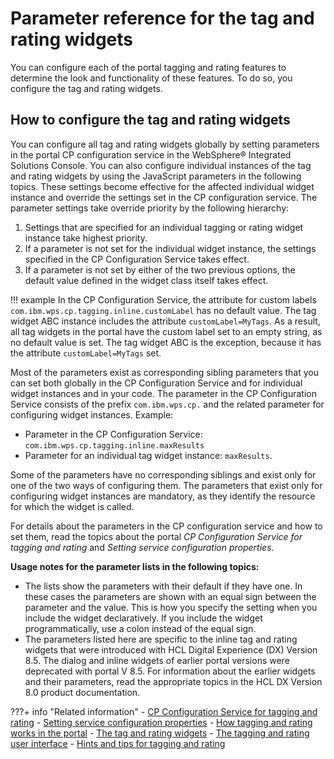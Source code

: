 # Parameter reference for the tag and rating widgets

You can configure each of the portal tagging and rating features to determine the look and functionality of these features. To do so, you configure the tag and rating widgets.

## How to configure the tag and rating widgets

You can configure all tag and rating widgets globally by setting parameters in the portal CP configuration service in the WebSphere® Integrated Solutions Console. You can also configure individual instances of the tag and rating widgets by using the JavaScript parameters in the following topics. These settings become effective for the affected individual widget instance and override the settings set in the CP configuration service. The parameter settings take override priority by the following hierarchy:

1.  Settings that are specified for an individual tagging or rating widget instance take highest priority.
2.  If a parameter is not set for the individual widget instance, the settings specified in the CP Configuration Service takes effect.
3.  If a parameter is not set by either of the two previous options, the default value defined in the widget class itself takes effect.

!!! example
    In the CP Configuration Service, the attribute for custom labels `com.ibm.wps.cp.tagging.inline.customLabel` has no default value. The tag widget ABC instance includes the attribute `customLabel=MyTags`. As a result, all tag widgets in the portal have the custom label set to an empty string, as no default value is set. The tag widget ABC is the exception, because it has the attribute `customLabel=MyTags` set.

Most of the parameters exist as corresponding sibling parameters that you can set both globally in the CP Configuration Service and for individual widget instances and in your code. The parameter in the CP Configuration Service consists of the prefix `com.ibm.wps.cp.` and the related parameter for configuring widget instances. Example:

-   Parameter in the CP Configuration Service: `com.ibm.wps.cp.tagging.inline.maxResults`
-   Parameter for an individual tag widget instance: `maxResults`.

Some of the parameters have no corresponding siblings and exist only for one of the two ways of configuring them. The parameters that exist only for configuring widget instances are mandatory, as they identify the resource for which the widget is called.

For details about the parameters in the CP configuration service and how to set them, read the topics about the portal *CP Configuration Service for tagging and rating* and *Setting service configuration properties*.

**Usage notes for the parameter lists in the following topics:**

-   The lists show the parameters with their default if they have one. In these cases the parameters are shown with an equal sign between the parameter and the value. This is how you specify the setting when you include the widget declaratively. If you include the widget programmatically, use a colon instead of the equal sign.
-   The parameters listed here are specific to the inline tag and rating widgets that were introduced with HCL Digital Experience (DX) Version 8.5. The dialog and inline widgets of earlier portal versions were deprecated with portal V 8.5. For information about the earlier widgets and their parameters, read the appropriate topics in the HCL DX Version 8.0 product documentation.

<!---
-   **[Tag widget parameter reference](../admin-system/tag_rate_parm_ref_inl_tag_lite.md)**  
You configure specific tag widget instances by setting the JavaScript parameters that are listed here.
-   **[Rating widget parameter reference](../admin-system/tag_rate_parm_ref_inl_rate_lite.md)**  
You configure rating widget instances by setting the JavaScript parameters listed here.
-->

???+ info "Related information"
    - [CP Configuration Service for tagging and rating](../../../../deploy_dx/manage/config_portal_behavior/service_config_properties/portal_svc_cfg/cp_cfg_svc/index.md)
    - [Setting service configuration properties](../../../../deploy_dx/manage/config_portal_behavior/service_config_properties/index.md)
    - [How tagging and rating works in the portal](../../howto_tagging_rating/index.md)
    - [The tag and rating widgets](../../tagging_rating_ui/tagging_rating_widget/index.md)
    - [The tagging and rating user interface](../../tagging_rating_ui/index.md)
    - [Hints and tips for tagging and rating](../../hints_tips_tag_rate/index.md)

